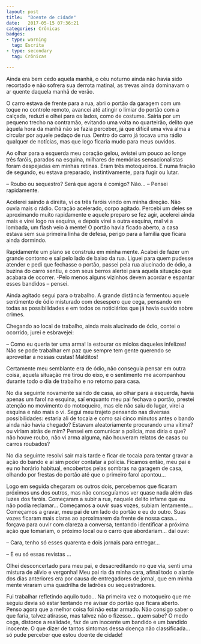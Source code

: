 ```yaml
---
layout: post
title:  "Doente de cidade"
date:   2017-05-15 07:36:21
categories: Crônicas
badges:
- type: warning
  tag: Escrita
- type: secondary
  tag: Crônicas

---
```


Ainda era bem cedo aquela manhã, o céu noturno ainda não havia sido recortado e não sofrera sua derrota matinal, as trevas ainda dominavam o ar quente daquela manhã de verão.

<!--more-->

O carro estava de frente para a rua, abri o portão da garagem com um toque no controle remoto, avancei até atingir o limiar do portão com a calçada, reduzi e olhei para os lados, como de costume. Sairia por um pequeno trecho na contramão, evitando uma volta no quarteirão, delito que àquela hora da manhã não se fazia perceber, já que difícil uma viva alma a circular por aquele pedaço de rua. Dentro do carro já tocava uma rádio qualquer de notícias, mas que logo ficaria mudo para meus ouvidos.

Ao olhar para a esquerda meu coração gelou, avistei um pouco ao longe três faróis, parados na esquina, milhares de memórias sensacionalistas foram despejadas em minhas retinas. Eram três motoqueiros. E numa fração de segundo, eu estava preparado, instintivamente,  para fugir ou lutar.

– Roubo ou sequestro? Será que agora é comigo? Não… – Pensei rapidamente.

Acelerei saindo à direita, vi os três faróis vindo em minha direção. Não ouvia mais o rádio. Coração acelerado, corpo agitado. Percebi um deles se aproximando muito rapidamente e aquele preparo se fez agir, acelerei ainda mais e virei logo na esquina, e depois virei a outra esquina, mal vi a lombada, um flash veio à mente! O portão havia ficado aberto, a casa estava sem sua primeira linha de defesa, perigo para a família que ficara ainda dormindo.

Rapidamente um plano se construiu em minha mente. Acabei de fazer um grande contorno e saí pelo lado de baixo da rua. Liguei para quem pudesse atender e pedi que fechasse o portão, passei pela rua alucinado de ódio, a buzina do carro sentiu, e com seus berros alertei para aquela situação que acabara de ocorrer. -Pelo menos alguns vizinhos devem acordar e espantar esses bandidos – pensei.

Ainda agitado segui para o trabalho. A grande distância fermentou aquele sentimento de ódio misturado com desespero que cega, pensando em todas as possibilidades e em todos os noticiários que já havia ouvido sobre crimes.

Chegando ao local de trabalho, ainda mais alucinado de ódio, contei o ocorrido, jurei e esbravejei:

– Como eu queria ter uma arma! Ia estourar os miolos daqueles infelizes! Não se pode trabalhar em paz que sempre tem gente querendo se aproveitar a nossas custas! Malditos!

Certamente meu semblante era de ódio, não conseguia pensar em outra coisa, aquela situação me tirou do eixo, e o sentimento me acompanhou durante todo o dia de trabalho e no retorno para casa.

No dia seguinte novamente saindo de casa, ao olhar para a esquerda, havia apenas um farol na esquina, saí enquanto meu pai fechava o portão, prestei atenção no movimento do motoqueiro, mas ele não saiu do lugar, virei a esquina e não mais o vi. Segui meu trajeto pensando nas diversas possibilidades: estaria ali de tocaia e como saí cinco minutos antes o bando ainda não havia chegado? Estavam aleatoriamente procurando uma vítima? ou viriam atrás de mim? Pensei em comunicar a polícia, mas diria o que? não houve roubo, não vi arma alguma, não houveram relatos de casas ou carros roubados?

No dia seguinte resolvi sair mais tarde e ficar de tocaia para tentar gravar a ação do bando e aí sim poder contatar a polícia. Ficamos então, meu pai e eu no horário habitual, encobertos pelas sombras na garagem de casa, olhando por frestas do portão até que o primeiro farol apontou…

Logo em seguida chegaram os outros dois, percebemos que ficaram próximos uns dos outros, mas não conseguíamos ver quase nada além das luzes dos faróis. Começaram a subir a rua, naquele delito infame que eu não podia reclamar… Começamos a ouvir suas vozes, subiam lentamente… Começamos a gravar, meu pai de um lado do portão e eu do outro. Suas vozes ficaram mais claras ao aproximarem da frente de nossa casa… forçava para ouvir com clareza a conversa, tentando identificar a próxima ação que tomariam, o próximo local ou o carro que abordariam… daí ouvi:

– Cara, tenho só esses quarenta e dois jornais para entregar…

– E eu só essas revistas …

Olhei desconcertado para meu pai, e desacreditando no que via, senti uma mistura de alívio e vergonha! Meu pai ria da minha cara, afinal todo o alarde dos dias anteriores era por causa de entregadores de jornal, que em minha mente viraram uma quadrilha de ladrões ou sequestradores.

Fui trabalhar refletindo aquilo tudo… Na primeira vez o motoqueiro que me seguiu devia só estar tentando me avisar do portão que ficara aberto. Penso agora que a melhor coisa foi não estar armado. Não consigo saber o que faria, talvez atirasse, mas talvez não o fizesse… quem sabe? O medo cega, distorce a realidade, faz de um inocente um bandido e um bandido inocente. O que dizer de tantos sintomas dessa doença não classificada… só pude perceber que estou doente de cidade!
